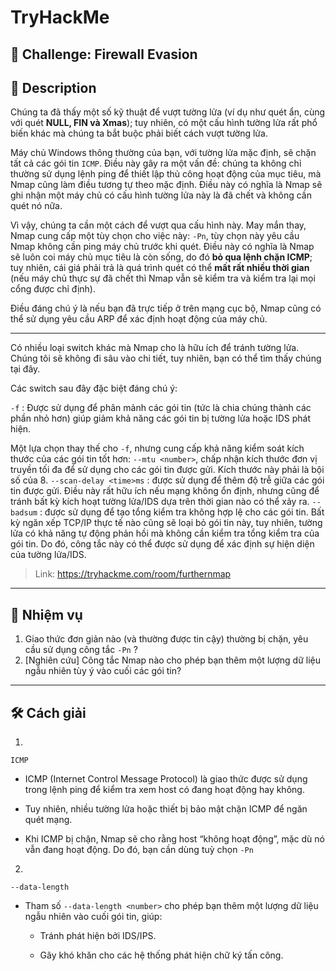 
# TryHackMe

## 🧩 Challenge: Firewall Evasion

## 📝 Description
Chúng ta đã thấy một số kỹ thuật để vượt tường lửa (ví dụ như quét ẩn, cùng với quét **NULL, FIN và Xmas**); tuy nhiên, có một cấu hình tường lửa rất phổ biến khác mà chúng ta bắt buộc phải biết cách vượt tường lửa.

Máy chủ Windows thông thường của bạn, với tường lửa mặc định, sẽ chặn tất cả các gói tin `ICMP`. Điều này gây ra một vấn đề: chúng ta không chỉ thường sử dụng lệnh ping để thiết lập thủ công hoạt động của mục tiêu, mà Nmap cũng làm điều tương tự theo mặc định. Điều này có nghĩa là Nmap sẽ ghi nhận một máy chủ có cấu hình tường lửa này là đã chết và không cần quét nó nữa.

Vì vậy, chúng ta cần một cách để vượt qua cấu hình này. May mắn thay, Nmap cung cấp một tùy chọn cho việc này: `-Pn`, tùy chọn này yêu cầu Nmap không cần ping máy chủ trước khi quét. Điều này có nghĩa là Nmap sẽ luôn coi máy chủ mục tiêu là còn sống, do đó **bỏ qua lệnh chặn ICMP**; tuy nhiên, cái giá phải trả là quá trình quét có thể **mất rất nhiều thời gian** (nếu máy chủ thực sự đã chết thì Nmap vẫn sẽ kiểm tra và kiểm tra lại mọi cổng được chỉ định).

Điều đáng chú ý là nếu bạn đã trực tiếp ở trên mạng cục bộ, Nmap cũng có thể sử dụng yêu cầu ARP để xác định hoạt động của máy chủ.

---

Có nhiều loại switch khác mà Nmap cho là hữu ích để tránh tường lửa. Chúng tôi sẽ không đi sâu vào chi tiết, tuy nhiên, bạn có thể tìm thấy chúng tại đây.

Các switch sau đây đặc biệt đáng chú ý:

`-f` : Được sử dụng để phân mảnh các gói tin (tức là chia chúng thành các phần nhỏ hơn) giúp giảm khả năng các gói tin bị tường lửa hoặc IDS phát hiện.

Một lựa chọn thay thế cho `-f`, nhưng cung cấp khả năng kiểm soát kích thước của các gói tin tốt hơn: `--mtu <number>`, chấp nhận kích thước đơn vị truyền tối đa để sử dụng cho các gói tin được gửi. Kích thước này phải là bội số của 8.
`--scan-delay <time>ms` : được sử dụng để thêm độ trễ giữa các gói tin được gửi. Điều này rất hữu ích nếu mạng không ổn định, nhưng cũng để tránh bất kỳ kích hoạt tường lửa/IDS dựa trên thời gian nào có thể xảy ra.
`--badsum` : được sử dụng để tạo tổng kiểm tra không hợp lệ cho các gói tin. Bất kỳ ngăn xếp TCP/IP thực tế nào cũng sẽ loại bỏ gói tin này, tuy nhiên, tường lửa có khả năng tự động phản hồi mà không cần kiểm tra tổng kiểm tra của gói tin. Do đó, công tắc này có thể được sử dụng để xác định sự hiện diện của tường lửa/IDS.

> Link: https://tryhackme.com/room/furthernmap

---

## 🧠 Nhiệm vụ
1. Giao thức đơn giản nào (và thường được tin cậy) thường bị chặn, yêu cầu sử dụng công tắc `-Pn` ?
2. [Nghiên cứu] Công tắc Nmap nào cho phép bạn thêm một lượng dữ liệu ngẫu nhiên tùy ý vào cuối các gói tin?  

---


## 🛠️ Cách giải
1.
```
ICMP
```
- ICMP (Internet Control Message Protocol) là giao thức được sử dụng trong lệnh ping để kiểm tra xem host có đang hoạt động hay không.

- Tuy nhiên, nhiều tường lửa hoặc thiết bị bảo mật chặn ICMP để ngăn quét mạng.

- Khi ICMP bị chặn, Nmap sẽ cho rằng host “không hoạt động”, mặc dù nó vẫn đang hoạt động. Do đó, bạn cần dùng tuỳ chọn `-Pn`

2.
```
--data-length
```

- Tham số `--data-length <number>` cho phép bạn thêm một lượng dữ liệu ngẫu nhiên vào cuối gói tin, giúp:

    - Tránh phát hiện bởi IDS/IPS.

    - Gây khó khăn cho các hệ thống phát hiện chữ ký tấn công.
